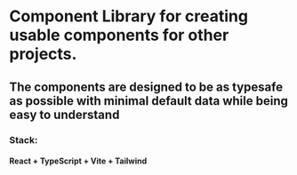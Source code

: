# Component Library for creating usable components for other projects.
## The components are designed to be as typesafe as possible with minimal default data while being easy to understand
### Stack:
#### React + TypeScript + Vite + Tailwind

